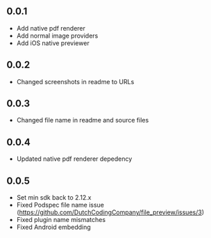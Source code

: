## 0.0.1

- Add native pdf renderer
- Add normal image providers
- Add iOS native previewer

## 0.0.2

- Changed screenshots in readme to URLs

## 0.0.3

- Changed file name in readme and source files

## 0.0.4

- Updated native pdf renderer depedency

## 0.0.5

- Set min sdk back to 2.12.x
- Fixed Podspec file name issue (https://github.com/DutchCodingCompany/file_preview/issues/3)
- Fixed plugin name mismatches
- Fixed Android embedding
